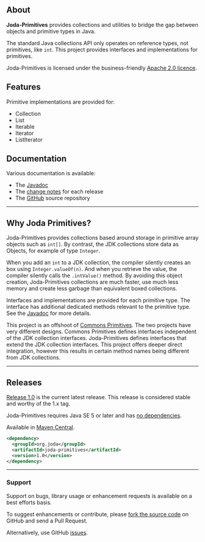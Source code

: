 ## <i></i> About

**Joda-Primitives** provides collections and utilities to bridge the gap between objects
and primitive types in Java.

The standard Java collections API only operates on reference types, not primitives, like `int`.
This project provides interfaces and implementations for primitives.

Joda-Primitives is licensed under the business-friendly [Apache 2.0 licence](licenses.html).


## <i></i> Features

Primitive implementations are provided for:

* Collection
* List
* Iterable
* Iterator
* ListIterator


## <i></i> Documentation

Various documentation is available:

* The [Javadoc](apidocs/index.html)
* The [change notes](changes-report.html) for each release
* The [GitHub](https://github.com/JodaOrg/joda-primitives) source repository


---

## <i></i> Why Joda Primitives?

Joda-Primitives provides collections based around storage in primitive array objects such as `int[]`.
By contrast, the JDK collections store data as Objects, for example of type `Integer`.

When you add an `int` to a JDK collection, the compiler silently creates an box using `Integer.valueOf(n)`.
And when you retrieve the value, the compiler silently calls the `.intValue()` method.
By avoiding this object creation, Joda-Primitives collections are much faster, use much less memory
and create less garbage than equivalent boxed collections.

Interfaces and implementations are provided for each primitive type.
The interface has additional dedicated methods relevant to the primitive type.
See the [Javadoc](apidocs/index.html) for more details.

This project is an offshoot of <a href="https://commons.apache.org/proper/commons-primitives/">Commons Primitives</a>.
The two projects have very different designs.
Commons Primitives defines interfaces independent of the JDK collection interfaces.
Joda-Primitives defines interfaces that extend the JDK collection interfaces.
This project offers deeper direct integration, however this results in certain method names
being different from JDK collections.


---

## <i></i> Releases

[Release 1.0](download.html) is the current latest release.
This release is considered stable and worthy of the 1.x tag.

Joda-Primitives requires Java SE 5 or later and has [no dependencies](dependencies.html).

Available in [Maven Central](https://search.maven.org/search?q=g:org.joda%20AND%20a:joda-primitives&core=gav).

```xml
<dependency>
  <groupId>org.joda</groupId>
  <artifactId>joda-primitives</artifactId>
  <version>1.0</version>
</dependency>
```

---

### Support

Support on bugs, library usage or enhancement requests is available on a best efforts basis.

To suggest enhancements or contribute, please [fork the source code](https://github.com/JodaOrg/joda-primitives)
on GitHub and send a Pull Request.

Alternatively, use GitHub [issues](https://github.com/JodaOrg/joda-primitives/issues).
